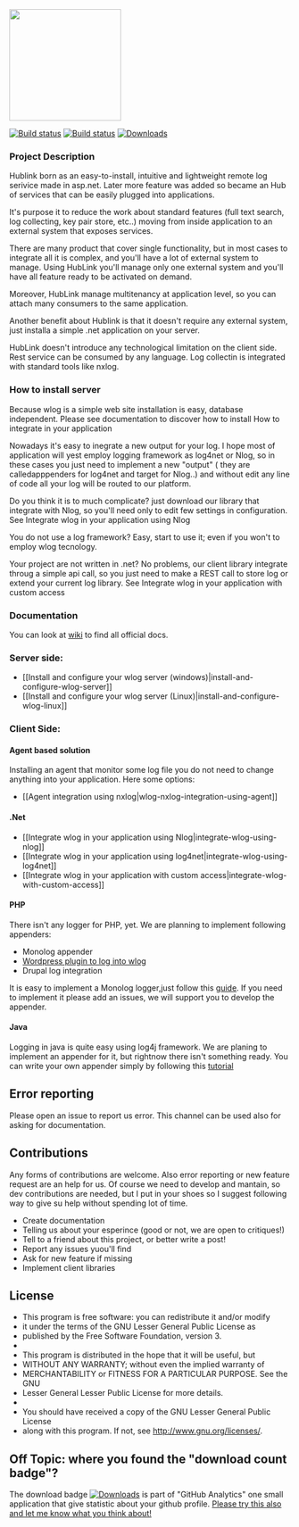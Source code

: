 <img src="https://github.com/arduosoft/HubLink/blob/release/v1.0/Wlog.Web/Images/HubLinkLogo.png" width="200"> 


[![Build status](https://ci.appveyor.com/api/projects/status/c4v8ill28a9wbjaj?svg=true)](https://ci.appveyor.com/project/zeppaman/wlog)
[![Build status](https://www.codefactor.io/Content/badges/A.svg)](https://www.codefactor.io/repository/github/arduosoft/hublink/overview/release/v1.0)
[![Downloads](http://github-analytics.apphb.com/badges/RepositoryDownloads/51643460.svg)](http//github-analytics.apphb.com/Stats)
      
### Project Description
Hublink born as an easy-to-install, intuitive and lightweight remote log serivice made in asp.net. Later more feature was added so became an Hub of services that can be easily plugged into applications.

It's purpose it to reduce the work about standard features (full text search, log collecting, key pair store, etc..) moving from inside application to an external system that exposes services.

There are many product that cover single functionality, but in most cases to integrate all it is complex, and you'll have a lot of external system to manage. Using HubLink you'll manage only one external system  and you'll have all feature ready to be activated on demand. 

Moreover, HubLink manage multitenancy at application level, so you can attach many consumers to the same application.

Another benefit about Hublink is that it doesn't require any external system, just installa a simple .net application on your server.

HubLink doesn't introduce any technological limitation on the client side. Rest service can be consumed by any language. Log collectin is integrated with standard tools like nxlog.



### How to install server

Because wlog is a simple web site installation is easy, database independent. Please see documentation to discover how to install
How to integrate in your application

Nowadays it's easy to inegrate a new output for your log. I hope most of application will yest employ logging framework as log4net or Nlog, so in these cases you just need to implement a new "output" ( they are calledapppenders for log4net and target for Nlog..) and without edit any line of code all your log will be routed to our platform. 

Do you think it is to much complicate? just download our library that integrate with Nlog, so you'll need only to edit few settings in configuration. See Integrate wlog in your application using Nlog

You do not use a log framework? Easy, start to use it; even if you won't to employ wlog tecnology.

Your project are not written in .net? No problems, our client library integrate throug a simple api call, so you just need to make a REST call to store log or extend your current log library. See Integrate wlog in your application with custom access



### Documentation
You can look at [wiki](https://github.com/arduosoft/HubLink/wiki) to find all official docs.

### Server side:

 * [[Install and configure your wlog server (windows)|install-and-configure-wlog-server]]
 * [[Install and configure your wlog server (Linux)|install-and-configure-wlog-linux]]

### Client Side:

#### Agent based solution
Installing an agent that monitor some log file you do not need to change anything into your application. Here some options:

   * [[Agent integration using nxlog|wlog-nxlog-integration-using-agent]]

#### .Net

 * [[Integrate wlog in your application using Nlog|integrate-wlog-using-nlog]]
 * [[Integrate wlog in your application using log4net|integrate-wlog-using-log4net]]
 * [[Integrate wlog in your application with custom access|integrate-wlog-with-custom-access]]

#### PHP
There isn't any logger for PHP, yet. We are planning to implement following appenders:

  * Monolog appender
  * [Wordpress plugin to log into wlog](https://github.com/arduosoft/wlog.wordpress) 
  * Drupal log integration

It is easy to implement a Monolog logger,just follow this [guide](https://github.com/Seldaek/monolog/blob/master/doc/04-extending.md). If you need to implement it please add an issues, we will support you to develop the appender.


#### Java
Logging in java is quite easy using log4j framework. We are planing to implement an appender for it, but rightnow there isn't something ready. You can write your own appender simply by following this [tutorial](http://www.wideskills.com/log4j-tutorial/10-custom-appender-and-layout-in-log4j)


## Error reporting
Please open an issue to report us error. This channel can be used also for asking for documentation.


## Contributions
Any forms of contributions are welcome. Also error reporting or new feature request are an help for us. Of course we need to develop and mantain, so dev contributions are needed, but I put in your shoes so I suggest following way to give su help without spending lot of time. 

  * Create documentation
  * Telling us about your esperince (good or not, we are open to critiques!)
  * Tell to a friend about this project, or better write a post!
  * Report any issues yuou'll find
  * Ask for new feature if missing
  * Implement client libraries 

## License

 * This program is free software: you can redistribute it and/or modify  
 * it under the terms of the GNU Lesser General Public License as   
 * published by the Free Software Foundation, version 3.
 *
 * This program is distributed in the hope that it will be useful, but 
 * WITHOUT ANY WARRANTY; without even the implied warranty of 
 * MERCHANTABILITY or FITNESS FOR A PARTICULAR PURPOSE. See the GNU 
 * Lesser General Lesser Public License for more details.
 *
 * You should have received a copy of the GNU Lesser General Public License
 * along with this program. If not, see <http://www.gnu.org/licenses/>.
 

## Off Topic: where you found the "download count badge"?
The download badge [![Downloads](http://github-analytics.apphb.com/badges/RepositoryDownloads/51643460.svg)](http//github-analytics.apphb.com/Stats) is part of "GitHub Analytics" one small application that give statistic about your github profile.
[Please try this also and let me know what you think about! ]( http//github-analytics.apphb.com/Stats)

